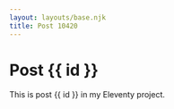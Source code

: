 ```yaml
---
layout: layouts/base.njk
title: Post 10420
---
```


# Post {{ id }}

This is post {{ id }} in my Eleventy project.
